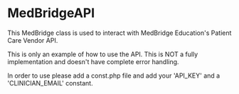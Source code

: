 MedBridgeAPI
============

This MedBridge class is used to interact with MedBridge Education's Patient Care Vendor API.

This is only an example of how to use the API.  This is NOT a fully implementation and doesn't have complete error handling.

In order to use please add a const.php file and add your 'API_KEY' and a 'CLINICIAN_EMAIL' constant. 
